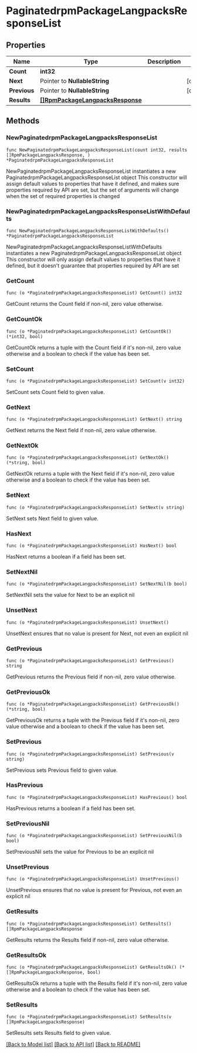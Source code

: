 # PaginatedrpmPackageLangpacksResponseList

## Properties

Name | Type | Description | Notes
------------ | ------------- | ------------- | -------------
**Count** | **int32** |  | 
**Next** | Pointer to **NullableString** |  | [optional] 
**Previous** | Pointer to **NullableString** |  | [optional] 
**Results** | [**[]RpmPackageLangpacksResponse**](RpmPackageLangpacksResponse.md) |  | 

## Methods

### NewPaginatedrpmPackageLangpacksResponseList

`func NewPaginatedrpmPackageLangpacksResponseList(count int32, results []RpmPackageLangpacksResponse, ) *PaginatedrpmPackageLangpacksResponseList`

NewPaginatedrpmPackageLangpacksResponseList instantiates a new PaginatedrpmPackageLangpacksResponseList object
This constructor will assign default values to properties that have it defined,
and makes sure properties required by API are set, but the set of arguments
will change when the set of required properties is changed

### NewPaginatedrpmPackageLangpacksResponseListWithDefaults

`func NewPaginatedrpmPackageLangpacksResponseListWithDefaults() *PaginatedrpmPackageLangpacksResponseList`

NewPaginatedrpmPackageLangpacksResponseListWithDefaults instantiates a new PaginatedrpmPackageLangpacksResponseList object
This constructor will only assign default values to properties that have it defined,
but it doesn't guarantee that properties required by API are set

### GetCount

`func (o *PaginatedrpmPackageLangpacksResponseList) GetCount() int32`

GetCount returns the Count field if non-nil, zero value otherwise.

### GetCountOk

`func (o *PaginatedrpmPackageLangpacksResponseList) GetCountOk() (*int32, bool)`

GetCountOk returns a tuple with the Count field if it's non-nil, zero value otherwise
and a boolean to check if the value has been set.

### SetCount

`func (o *PaginatedrpmPackageLangpacksResponseList) SetCount(v int32)`

SetCount sets Count field to given value.


### GetNext

`func (o *PaginatedrpmPackageLangpacksResponseList) GetNext() string`

GetNext returns the Next field if non-nil, zero value otherwise.

### GetNextOk

`func (o *PaginatedrpmPackageLangpacksResponseList) GetNextOk() (*string, bool)`

GetNextOk returns a tuple with the Next field if it's non-nil, zero value otherwise
and a boolean to check if the value has been set.

### SetNext

`func (o *PaginatedrpmPackageLangpacksResponseList) SetNext(v string)`

SetNext sets Next field to given value.

### HasNext

`func (o *PaginatedrpmPackageLangpacksResponseList) HasNext() bool`

HasNext returns a boolean if a field has been set.

### SetNextNil

`func (o *PaginatedrpmPackageLangpacksResponseList) SetNextNil(b bool)`

 SetNextNil sets the value for Next to be an explicit nil

### UnsetNext
`func (o *PaginatedrpmPackageLangpacksResponseList) UnsetNext()`

UnsetNext ensures that no value is present for Next, not even an explicit nil
### GetPrevious

`func (o *PaginatedrpmPackageLangpacksResponseList) GetPrevious() string`

GetPrevious returns the Previous field if non-nil, zero value otherwise.

### GetPreviousOk

`func (o *PaginatedrpmPackageLangpacksResponseList) GetPreviousOk() (*string, bool)`

GetPreviousOk returns a tuple with the Previous field if it's non-nil, zero value otherwise
and a boolean to check if the value has been set.

### SetPrevious

`func (o *PaginatedrpmPackageLangpacksResponseList) SetPrevious(v string)`

SetPrevious sets Previous field to given value.

### HasPrevious

`func (o *PaginatedrpmPackageLangpacksResponseList) HasPrevious() bool`

HasPrevious returns a boolean if a field has been set.

### SetPreviousNil

`func (o *PaginatedrpmPackageLangpacksResponseList) SetPreviousNil(b bool)`

 SetPreviousNil sets the value for Previous to be an explicit nil

### UnsetPrevious
`func (o *PaginatedrpmPackageLangpacksResponseList) UnsetPrevious()`

UnsetPrevious ensures that no value is present for Previous, not even an explicit nil
### GetResults

`func (o *PaginatedrpmPackageLangpacksResponseList) GetResults() []RpmPackageLangpacksResponse`

GetResults returns the Results field if non-nil, zero value otherwise.

### GetResultsOk

`func (o *PaginatedrpmPackageLangpacksResponseList) GetResultsOk() (*[]RpmPackageLangpacksResponse, bool)`

GetResultsOk returns a tuple with the Results field if it's non-nil, zero value otherwise
and a boolean to check if the value has been set.

### SetResults

`func (o *PaginatedrpmPackageLangpacksResponseList) SetResults(v []RpmPackageLangpacksResponse)`

SetResults sets Results field to given value.



[[Back to Model list]](../README.md#documentation-for-models) [[Back to API list]](../README.md#documentation-for-api-endpoints) [[Back to README]](../README.md)


